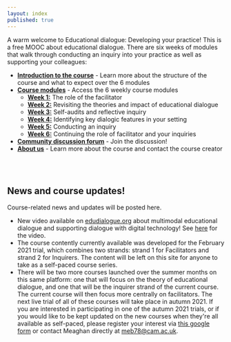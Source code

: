 ```yaml
---
layout: index
published: true
---
```


A warm welcome to Educational dialogue: Developing your practice! This is a free MOOC about educational dialogue. There are six weeks of modules that walk through conducting an inquiry into your practice as well as supporting your colleagues:
* **[Introduction to the course](https://mbrugha.github.io/course-in-a-box/modules/introduction/introduction/)** - Learn more about the structure of the course and what to expect over the 6 modules
* **[Course modules](https://mbrugha.github.io/course-in-a-box/modules/the%20course%20modules/wk-1/)** -  Access the 6 weekly course modules
  * **[Week 1:](https://mbrugha.github.io/course-in-a-box/modules/the%20course%20modules/wk-1/)** The role of the facilitator
  * **[Week 2:](https://mbrugha.github.io/course-in-a-box/modules/the%20course%20modules/wk-2/)** Revisiting the theories and impact of educational dialogue
  * **[Week 3:](https://mbrugha.github.io/course-in-a-box/modules/the%20course%20modules/wk-3/)** Self-audits and reflective inquiry
  * **[Week 4:](https://mbrugha.github.io/course-in-a-box/modules/the%20course%20modules/wk-4/)** Identifying key dialogic features in your setting
  * **[Week 5:](https://mbrugha.github.io/course-in-a-box/modules/the%20course%20modules/wk-5/)** Conducting an inquiry
  * **[Week 6:](https://mbrugha.github.io/course-in-a-box/modules/the%20course%20modules/wk-6/)** Continuing the role of facilitator and your inquiries
* **[Community discussion forum](https://www.edudialogue.org/community-forum/)** - Join the discussion!
* **[About us](https://mbrugha.github.io/course-in-a-box/about-us/)** - Learn more about the course and contact the course creator  

<br/><br/>
## News and course updates!
Course-related news and updates will be posted here.

* New video available on [edudialogue.org](edudialogue.org) about multimodal educational dialogue and supporting dialogue with digital technology! See [here](https://www.edudialogue.org/resources/multimodal-educational-dialogue/) for the video.
* The course contently currently available was developed for the February 2021 trial, which combines two strands: strand 1 for Facilitators and strand 2 for Inquirers. The content will be left on this site for anyone to take as a self-paced course series. 
* There will be two more courses launched over the summer months on this same platform: one that will focus on the theory of educational dialogue, and one that will be the inquirer strand of the current course. The current course will then focus more centrally on facilitators. The next live trial of all of these courses will take place in autumn 2021. If you are interested in participating in one of the autumn 2021 trials, or if you would like to be kept updated on the new courses when they're all available as self-paced, please register your interest via [this google form](https://forms.gle/EyECzradmuEDiNi68) or contact Meaghan directly at meb78@cam.ac.uk.
